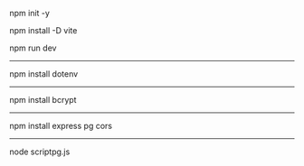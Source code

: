 npm init -y

npm install -D vite

npm run dev

---------------

npm install dotenv

---------------

npm install bcrypt

---------------

npm install express pg cors

---------------

node scriptpg.js

